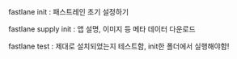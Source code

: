 
fastlane init : 패스트레인 초기 설정하기

fastlane supply init : 앱 설명, 이미지 등 메타 데이터 다운로드

fastlane test : 제대로 설치되었는지 테스트함, init한 폴더에서 실행해야함!
